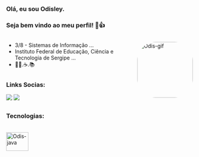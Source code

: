 ### Olá, eu sou Odisley.
### Seja bem vindo ao meu perfil! 🙂👍

##

<img align="right" alt="Odis-gif" height="150" style="border-radius:50px;" src="https://media.tenor.com/CeDk6XdCgOUAAAAi/develop-web.gif">

- 3/8 - Sistemas de Informação ...
- Instituto Federal de Educação, Ciência e Tecnologia de Sergipe ...
- 👨‍💻.☕.📚

##

### Links Socias:
<div> 
 

  <a href="https://instagram.com/odiisley" target="_blank"><img src="https://img.shields.io/badge/-Instagram-%23E4405F?style=for-the-badge&logo=instagram&logoColor=white" target="_blank"></a>
  <a href = "mailto:odisleynascimento26@gmail.com"><img src="https://img.shields.io/badge/-Gmail-%23333?style=for-the-badge&logo=gmail&logoColor=white" target="_blank"></a>
  
  
</div>

## 
### Tecnologias:

<div style="display: inline_block"><br>

  <img align="center" alt="Odis-java" height="50" width="60" src="https://camo.githubusercontent.com/20ffa1c9a31e2c991c8b52b0cb7be938de51db4b7a9299658fef28efb0cc845a/68747470733a2f2f63646e2e6a7364656c6976722e6e65742f67682f64657669636f6e732f64657669636f6e2f69636f6e732f6a6176612f6a6176612d6f726967696e616c2e737667">
</div>
